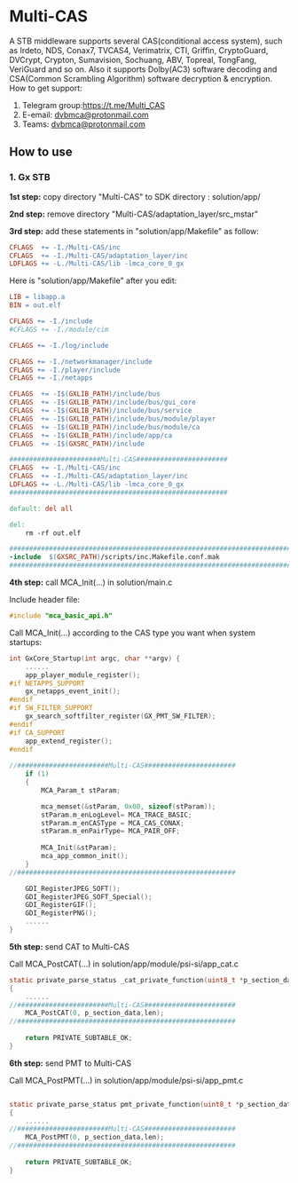 # Multi-CAS
A STB middleware supports several CAS(conditional access system), such as Irdeto, NDS, Conax7, TVCAS4, Verimatrix, CTI, Griffin, CryptoGuard, DVCrypt, Crypton, Sumavision, Sochuang, ABV, Topreal, TongFang, VeriGuard and so on. Also it supports Dolby(AC3) software decoding and CSA(Common Scrambling Algorithm) software  decryption & encryption.
How to get support:
1. Telegram group:https://t.me/Multi_CAS
2. E-email: dvbmca@protonmail.com 
3. Teams: dvbmca@protonmail.com 


## How to use

### 1. Gx STB

**1st step:** copy directory "Multi-CAS" to SDK directory : solution/app/

**2nd step:** remove directory "Multi-CAS/adaptation_layer/src_mstar"

**3rd step:** add these statements in "solution/app/Makefile" as follow:

```makefile
CFLAGS  += -I./Multi-CAS/inc
CFLAGS  += -I./Multi-CAS/adaptation_layer/inc
LDFLAGS += -L./Multi-CAS/lib -lmca_core_0_gx
```

Here is "solution/app/Makefile" after you edit:

```makefile
LIB = libapp.a
BIN = out.elf

CFLAGS += -I./include
#CFLAGS += -I./module/cim

CFLAGS += -I./log/include

CFLAGS += -I./networkmanager/include
CFLAGS += -I./player/include
CFLAGS += -I./netapps

CFLAGS  += -I$(GXLIB_PATH)/include/bus
CFLAGS  += -I$(GXLIB_PATH)/include/bus/gui_core
CFLAGS  += -I$(GXLIB_PATH)/include/bus/service
CFLAGS  += -I$(GXLIB_PATH)/include/bus/module/player
CFLAGS  += -I$(GXLIB_PATH)/include/bus/module/ca
CFLAGS  += -I$(GXLIB_PATH)/include/app/ca
CFLAGS  += -I$(GXSRC_PATH)/include

#######################Multi-CAS#######################
CFLAGS  += -I./Multi-CAS/inc
CFLAGS  += -I./Multi-CAS/adaptation_layer/inc
LDFLAGS += -L./Multi-CAS/lib -lmca_core_0_gx
#######################################################

default: del all

del:
	rm -rf out.elf

##############################################################################
-include  $(GXSRC_PATH)/scripts/inc.Makefile.conf.mak
##############################################################################
```

**4th step:** call MCA_Init(...) in solution/main.c

Include header file:

```c
#include "mca_basic_api.h"
```

Call MCA_Init(...) according to the CAS type you want when system startups:

```c
int GxCore_Startup(int argc, char **argv) {
    ......
    app_player_module_register();
#if NETAPPS_SUPPORT
    gx_netapps_event_init();
#endif
#if SW_FILTER_SUPPORT
    gx_search_softfilter_register(GX_PMT_SW_FILTER);
#endif
#if CA_SUPPORT
    app_extend_register();
#endif
    
//#######################Multi-CAS#######################
    if (1)
    {
        MCA_Param_t stParam;

        mca_memset(&stParam, 0x00, sizeof(stParam));
        stParam.m_enLogLevel= MCA_TRACE_BASIC;
        stParam.m_enCASType = MCA_CAS_CONAX;
        stParam.m_enPairType= MCA_PAIR_OFF;
    
        MCA_Init(&stParam);
        mca_app_common_init();
    }
//#######################################################

    GDI_RegisterJPEG_SOFT();
    GDI_RegisterJPEG_SOFT_Special();
    GDI_RegisterGIF();
    GDI_RegisterPNG();
    ......
}
```

**5th step:** send CAT to Multi-CAS

Call MCA_PostCAT(...) in solution/app/module/psi-si/app_cat.c

```c
static private_parse_status _cat_private_function(uint8_t *p_section_data, uint32_t len)
{
    ......
//#######################Multi-CAS#######################
    MCA_PostCAT(0, p_section_data,len);
//#######################################################
	
    return PRIVATE_SUBTABLE_OK;
}
```

**6th step:** send PMT to Multi-CAS

Call MCA_PostPMT(...) in solution/app/module/psi-si/app_pmt.c

```c

static private_parse_status pmt_private_function(uint8_t *p_section_data, uint32_t len)
{
    ......
//#######################Multi-CAS#######################
    MCA_PostPMT(0, p_section_data,len);
//#######################################################
	
    return PRIVATE_SUBTABLE_OK;
}
```

